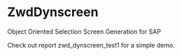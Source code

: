 # ZwdDynscreen
Object Oriented Selection Screen Generation for SAP

Check out report zwd_dynscreen_test1 for a simple demo.

